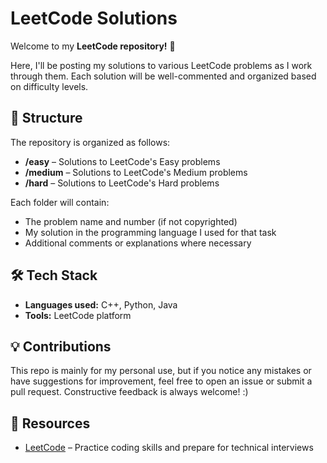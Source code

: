 # LeetCode Solutions

Welcome to my **LeetCode repository!** 🎯

Here, I'll be posting my solutions to various LeetCode problems as I work through them. Each solution will be well-commented and organized based on difficulty levels.

## 📂 Structure

The repository is organized as follows:

- **/easy** – Solutions to LeetCode's Easy problems
- **/medium** – Solutions to LeetCode's Medium problems
- **/hard** – Solutions to LeetCode's Hard problems

Each folder will contain:
- The problem name and number (if not copyrighted)
- My solution in the programming language I used for that task
- Additional comments or explanations where necessary

## 🛠️ Tech Stack

- **Languages used:** C++, Python, Java
- **Tools:** LeetCode platform

## 💡 Contributions

This repo is mainly for my personal use, but if you notice any mistakes or have suggestions for improvement, feel free to open an issue or submit a pull request. Constructive feedback is always welcome! :)

## 🔗 Resources

- [LeetCode](https://leetcode.com/) – Practice coding skills and prepare for technical interviews
